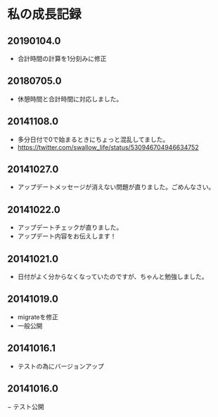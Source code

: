 # 私の成長記録

## 20190104.0

- 合計時間の計算を1分刻みに修正

## 20180705.0

- 休憩時間と合計時間に対応しました。


## 20141108.0

- 多分日付で0で始まるときにちょっと混乱してました。
- https://twitter.com/swallow_life/status/530946704946634752


## 20141027.0

- アップデートメッセージが消えない問題が直りました。ごめんなさい。


## 20141022.0

- アップデートチェックが直りました。
- アップデート内容をお伝えします！


## 20141021.0

- 日付がよく分からなくなっていたのですが、ちゃんと勉強しました。


## 20141019.0

- migrateを修正
- 一般公開


## 20141016.1

- テストの為にバージョンアップ


## 20141016.0

− テスト公開
